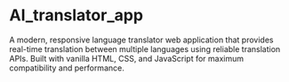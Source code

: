 # AI_translator_app
A modern, responsive language translator web application that provides real-time translation between multiple languages using reliable translation APIs. Built with vanilla HTML, CSS, and JavaScript for maximum compatibility and performance.
